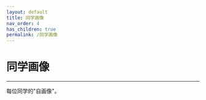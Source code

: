 ```yaml
---
layout: default
title: 同学画像
nav_order: 4
has_children: true
permalink: /同学画像
---
```


# 同学画像

***

每位同学的"自画像"。
